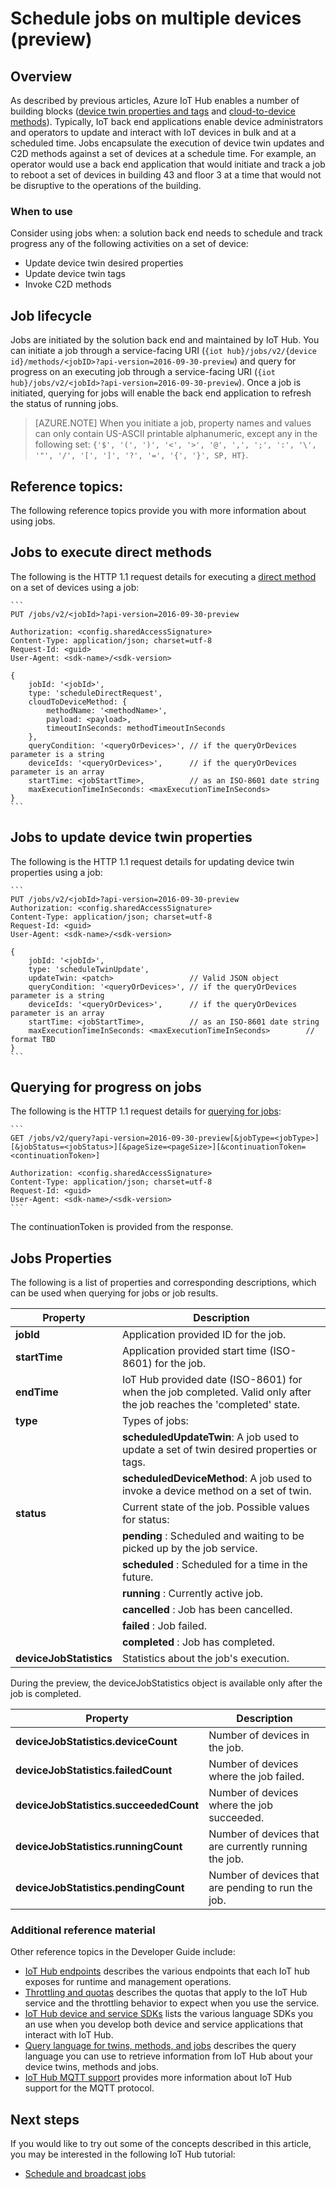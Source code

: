 <properties
 pageTitle="Developer guide - jobs | Microsoft Azure"
 description="Azure IoT Hub developer guide - scheduling jobs to run on multiple devices connected to your hub"
 services="iot-hub"
 documentationCenter=".net"
 authors="juanjperez"
 manager="timlt"
 editor=""/>

<tags
 ms.service="iot-hub"
 ms.devlang="multiple"
 ms.topic="article"
 ms.tgt_pltfrm="na"
 ms.workload="na"
 ms.date="09/30/2016" 
 ms.author="juanpere"/>

# <a name="schedule-jobs-on-multiple-devices-preview"></a>Schedule jobs on multiple devices (preview)

## <a name="overview"></a>Overview

As described by previous articles, Azure IoT Hub enables a number of building blocks ([device twin properties and tags][lnk-twin-devguide] and [cloud-to-device methods][lnk-dev-methods]).  Typically, IoT back end applications enable device administrators and operators to update and interact with IoT devices in bulk and at a scheduled time.  Jobs encapsulate the execution of device twin updates and C2D methods against a set of devices at a schedule time.  For example, an operator would use a back end application that would initiate and track a job to reboot a set of devices in building 43 and floor 3 at a time that would not be disruptive to the operations of the building.

### <a name="when-to-use"></a>When to use

Consider using jobs when: a solution back end needs to schedule and track progress any of the following activities on a set of device:

- Update device twin desired properties
- Update device twin tags
- Invoke C2D methods

## <a name="job-lifecycle"></a>Job lifecycle

Jobs are initiated by the solution back end and maintained by IoT Hub.  You can initiate a job through a service-facing URI (`{iot hub}/jobs/v2/{device id}/methods/<jobID>?api-version=2016-09-30-preview`) and query for progress on an executing job through a service-facing URI (`{iot hub}/jobs/v2/<jobId>?api-version=2016-09-30-preview`).  Once a job is initiated, querying for jobs will enable the back end application to refresh the status of running jobs.

> [AZURE.NOTE] When you initiate a job, property names and values can only contain US-ASCII printable alphanumeric, except any in the following set: ``{'$', '(', ')', '<', '>', '@', ',', ';', ':', '\', '"', '/', '[', ']', '?', '=', '{', '}', SP, HT}``.

## <a name="reference-topics"></a>Reference topics:

The following reference topics provide you with more information about using jobs.

## <a name="jobs-to-execute-direct-methods"></a>Jobs to execute direct methods

The following is the HTTP 1.1 request details for executing a [direct method][lnk-dev-methods] on a set of devices using a job:

    ```
    PUT /jobs/v2/<jobId>?api-version=2016-09-30-preview
    
    Authorization: <config.sharedAccessSignature>
    Content-Type: application/json; charset=utf-8
    Request-Id: <guid>
    User-Agent: <sdk-name>/<sdk-version>

    {
        jobId: '<jobId>',
        type: 'scheduleDirectRequest', 
        cloudToDeviceMethod: {
            methodName: '<methodName>',
            payload: <payload>,                 
            timeoutInSeconds: methodTimeoutInSeconds 
        },
        queryCondition: '<queryOrDevices>', // if the queryOrDevices parameter is a string
        deviceIds: '<queryOrDevices>',      // if the queryOrDevices parameter is an array
        startTime: <jobStartTime>,          // as an ISO-8601 date string
        maxExecutionTimeInSeconds: <maxExecutionTimeInSeconds>        
    }
    ```
    
## <a name="jobs-to-update-device-twin-properties"></a>Jobs to update device twin properties

The following is the HTTP 1.1 request details for updating device twin properties using a job:

    ```
    PUT /jobs/v2/<jobId>?api-version=2016-09-30-preview
    Authorization: <config.sharedAccessSignature>
    Content-Type: application/json; charset=utf-8
    Request-Id: <guid>
    User-Agent: <sdk-name>/<sdk-version>

    {
        jobId: '<jobId>',
        type: 'scheduleTwinUpdate', 
        updateTwin: <patch>                 // Valid JSON object
        queryCondition: '<queryOrDevices>', // if the queryOrDevices parameter is a string
        deviceIds: '<queryOrDevices>',      // if the queryOrDevices parameter is an array
        startTime: <jobStartTime>,          // as an ISO-8601 date string
        maxExecutionTimeInSeconds: <maxExecutionTimeInSeconds>        // format TBD
    }
    ```

## <a name="querying-for-progress-on-jobs"></a>Querying for progress on jobs

The following is the HTTP 1.1 request details for [querying for jobs][lnk-query]:

    ```
    GET /jobs/v2/query?api-version=2016-09-30-preview[&jobType=<jobType>][&jobStatus=<jobStatus>][&pageSize=<pageSize>][&continuationToken=<continuationToken>]
    
    Authorization: <config.sharedAccessSignature>
    Content-Type: application/json; charset=utf-8
    Request-Id: <guid>
    User-Agent: <sdk-name>/<sdk-version>
    ```
    
The continuationToken is provided from the response.  

## <a name="jobs-properties"></a>Jobs Properties

The following is a list of properties and corresponding descriptions, which can be used when querying for jobs or job results.

| Property | Description |
| -------------- | -----------------|
| **jobId** | Application provided ID for the job. |
| **startTime** | Application provided start time (ISO-8601) for the job. |
| **endTime** | IoT Hub provided date (ISO-8601) for when the job completed. Valid only after the job reaches the 'completed' state. | 
| **type** | Types of jobs: |
| | **scheduledUpdateTwin**: A job used to update a set of twin desired properties or tags. |
| | **scheduledDeviceMethod**: A job used to invoke a device method on a set of twin. |
| **status** | Current state of the job. Possible values for status: |
| | **pending** : Scheduled and waiting to be picked up by the job service. |
| | **scheduled** : Scheduled for a time in the future. |
| | **running** : Currently active job. |
| | **cancelled** : Job has been cancelled. |
| | **failed** : Job failed. |
| | **completed** : Job has completed. |
| **deviceJobStatistics** | Statistics about the job's execution. |

During the preview, the deviceJobStatistics object is available only after the job is completed.

| Property | Description |
| -------------- | -----------------|
| **deviceJobStatistics.deviceCount** | Number of devices in the job. |
| **deviceJobStatistics.failedCount** | Number of devices where the job failed. |
| **deviceJobStatistics.succeededCount** | Number of devices where the job succeeded. |
| **deviceJobStatistics.runningCount** | Number of devices that are currently running the job. |
| **deviceJobStatistics.pendingCount** | Number of devices that are pending to run the job. |


### <a name="additional-reference-material"></a>Additional reference material

Other reference topics in the Developer Guide include:

- [IoT Hub endpoints][lnk-endpoints] describes the various endpoints that each IoT hub exposes for runtime and management operations.
- [Throttling and quotas][lnk-quotas] describes the quotas that apply to the IoT Hub service and the throttling behavior to expect when you use the service.
- [IoT Hub device and service SDKs][lnk-sdks] lists the various language SDKs you an use when you develop both device and service applications that interact with IoT Hub.
- [Query language for twins, methods, and jobs][lnk-query] describes the query language you can use to retrieve information from IoT Hub about your device twins, methods and jobs.
- [IoT Hub MQTT support][lnk-devguide-mqtt] provides more information about IoT Hub support for the MQTT protocol.

## <a name="next-steps"></a>Next steps

If you would like to try out some of the concepts described in this article, you may be interested in the following IoT Hub tutorial:

- [Schedule and broadcast jobs][lnk-jobs-tutorial]

<!-- links and images -->

[lnk-endpoints]: iot-hub-devguide-endpoints.md
[lnk-quotas]: iot-hub-devguide-quotas-throttling.md
[lnk-sdks]: iot-hub-devguide-sdks.md
[lnk-query]: iot-hub-devguide-query-language.md
[lnk-devguide-mqtt]: iot-hub-mqtt-support.md
[lnk-jobs-tutorial]: iot-hub-schedule-jobs.md
[lnk-c2d-methods]: iot-hub-c2d-methods.md
[lnk-dev-methods]: iot-hub-devguide-direct-methods.md
[lnk-get-started-twin]: iot-hub-node-node-twin-getstarted.md
[lnk-twin-devguide]: iot-hub-devguide-device-twins.md
